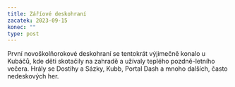 ```yaml
---
title: Záříové deskohraní
zacatek: 2023-09-15
konec: ""
type: post
---
```

První novoškolňorokové deskohraní se tentokrát výjimečně konalo u Kubáčů, kde děti skotačily na zahradě a užívaly teplého pozdně-letního večera. Hrály se Dostihy a Sázky, Kubb, Portal Dash a mnoho dalších, často nedeskových her.
